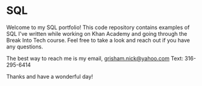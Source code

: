 # SQL
Welcome to my SQL portfolio! This code repository contains examples of SQL I've written while working on Khan Academy and going through the Break Into Tech course. Feel free to take a look and reach out if you have any questions.

The best way to reach me is my email,
grisham.nick@yahoo.com
Text: 316-295-6414

Thanks and have a wonderful day!
